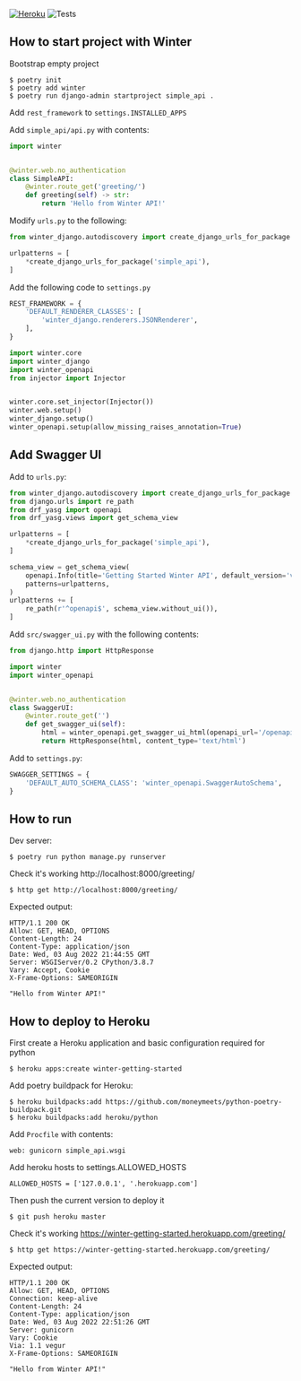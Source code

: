 [![Heroku](https://pyheroku-badge.herokuapp.com/?app=winter-getting-started)](https://winter-getting-started.herokuapp.com/)
![Tests](https://github.com/WinterFramework/winter-getting-started/actions/workflows/test.yml/badge.svg?event=push)

How to start project with Winter
--------------------------------
Bootstrap empty project
```shell
$ poetry init
$ poetry add winter
$ poetry run django-admin startproject simple_api .
```

Add `rest_framework` to `settings.INSTALLED_APPS`

Add `simple_api/api.py` with contents:
```python
import winter


@winter.web.no_authentication
class SimpleAPI:
    @winter.route_get('greeting/')
    def greeting(self) -> str:
        return 'Hello from Winter API!'
```

Modify `urls.py` to the following:
```python
from winter_django.autodiscovery import create_django_urls_for_package

urlpatterns = [
    *create_django_urls_for_package('simple_api'),
]
```

Add the following code to `settings.py`
```python
REST_FRAMEWORK = {
    'DEFAULT_RENDERER_CLASSES': [
        'winter_django.renderers.JSONRenderer',
    ],
}

import winter.core
import winter_django
import winter_openapi
from injector import Injector


winter.core.set_injector(Injector())
winter.web.setup()
winter_django.setup()
winter_openapi.setup(allow_missing_raises_annotation=True)
```

Add Swagger UI
--------------

Add to `urls.py`:
```python
from winter_django.autodiscovery import create_django_urls_for_package
from django.urls import re_path
from drf_yasg import openapi
from drf_yasg.views import get_schema_view

urlpatterns = [
    *create_django_urls_for_package('simple_api'),
]

schema_view = get_schema_view(
    openapi.Info(title='Getting Started Winter API', default_version='v1'),
    patterns=urlpatterns,
)
urlpatterns += [
    re_path(r'^openapi$', schema_view.without_ui()),
]
```

Add `src/swagger_ui.py` with the following contents:
```python
from django.http import HttpResponse

import winter
import winter_openapi


@winter.web.no_authentication
class SwaggerUI:
    @winter.route_get('')
    def get_swagger_ui(self):
        html = winter_openapi.get_swagger_ui_html(openapi_url='/openapi?format=openapi')
        return HttpResponse(html, content_type='text/html')

```

Add to `settings.py`:
```python
SWAGGER_SETTINGS = {
    'DEFAULT_AUTO_SCHEMA_CLASS': 'winter_openapi.SwaggerAutoSchema',
}
```

How to run
----------

Dev server:
```shell
$ poetry run python manage.py runserver
```

Check it's working http://localhost:8000/greeting/

```shell
$ http get http://localhost:8000/greeting/
```

Expected output:
```
HTTP/1.1 200 OK
Allow: GET, HEAD, OPTIONS
Content-Length: 24
Content-Type: application/json
Date: Wed, 03 Aug 2022 21:44:55 GMT
Server: WSGIServer/0.2 CPython/3.8.7
Vary: Accept, Cookie
X-Frame-Options: SAMEORIGIN

"Hello from Winter API!"
```

How to deploy to Heroku
-----------------------
First create a Heroku application and basic configuration required for python

```shell
$ heroku apps:create winter-getting-started
```

Add poetry buildpack for Heroku:
```shell
$ heroku buildpacks:add https://github.com/moneymeets/python-poetry-buildpack.git
$ heroku buildpacks:add heroku/python
```

Add `Procfile` with contents:
```
web: gunicorn simple_api.wsgi
```

Add heroku hosts to settings.ALLOWED_HOSTS
```
ALLOWED_HOSTS = ['127.0.0.1', '.herokuapp.com']
```

Then push the current version to deploy it

```shell
$ git push heroku master
```

Check it's working https://winter-getting-started.herokuapp.com/greeting/
```shell
$ http get https://winter-getting-started.herokuapp.com/greeting/
```

Expected output:
```
HTTP/1.1 200 OK 
Allow: GET, HEAD, OPTIONS
Connection: keep-alive
Content-Length: 24
Content-Type: application/json
Date: Wed, 03 Aug 2022 22:51:26 GMT
Server: gunicorn
Vary: Cookie
Via: 1.1 vegur
X-Frame-Options: SAMEORIGIN

"Hello from Winter API!"
```
